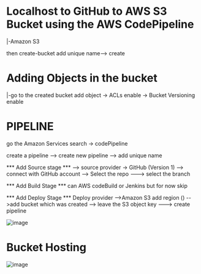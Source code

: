 # Localhost to GitHub to AWS S3 Bucket using the AWS CodePipeline 

|-Amazon S3 

then create-bucket
add unique name--> create

# Adding Objects in the bucket
|-go to the created bucket add object
-> ACLs enable
-> Bucket Versioning enable


# PIPELINE
go the Amazon Services search -> codePipeline

create a pipeline --> create new pipeline --> add unique name

*** Add Source stage *** 
--> source provider -> GitHub (Version 1) --> connect with GitHub account --> Select the repo ---> select the branch 

*** Add Build Stage ***
can AWS codeBuild or Jenkins but for now skip

*** Add Deploy Stage ***
Deploy provider -->Amazon S3
add region () -->add bucket which was created --> leave the S3 object key  ---> create pipeline

![image](https://github.com/Vinay-Khanagavi/AWS-Code-pipeline/assets/116386393/1246241f-6f9e-4123-a248-b3c0c270f9ac)

# Bucket Hosting 

![image](https://github.com/Vinay-Khanagavi/AWS-Code-pipeline/assets/116386393/c0609279-ba9a-4b25-b226-6c94069f1444)

